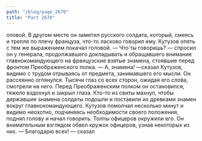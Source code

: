 ```yaml
---
path: "/blog/page_2670"
title: "Part 2670"
---
```


оловой. В другом месте он заметил русского солдата, который, смеясь и трепля по плечу француза, что-то ласково говорил ему. Кутузов опять с тем же выражением покачал головой.
— Что́ ты говоришь? — спросил он у генерала, продолжавшего докладывать и обращавшего внимание главнокомандующего на французские взятые знамена, стоявшие перед фронтом Преображенского полка.
— А, знамена! —сказал Кутузов, видимо с трудом отрываясь от предмета, занимавшего его мысли. Он рассеянно оглянулся. Тысячи глаз со всех сторон, ожидая его сло̀ва, смотрели на него.
Перед Преображенским полком он остановился, тяжело вздохнул и закрыл глаза. Кто-то из свиты махнул, чтобы державшие знамена солдаты подошли и поставили их древками знамен вокруг главнокомандующего. Кутузов помолчал несколько минут и видимо неохотно, подчиняясь необходимости своего положения, поднял голову и начал говорить. Толпы офицеров окружили его. Он внимательным взглядом обвел кружок офицеров, узнав некоторых из них.
— Благодарю всех! — сказал 
